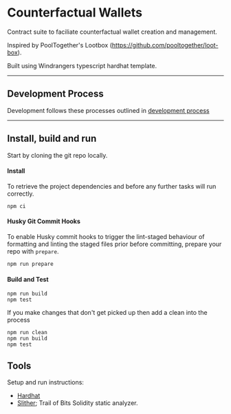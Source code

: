# Counterfactual Wallets

Contract suite to faciliate counterfactual wallet creation and management.

Inspired by PoolTogether's Lootbox (https://github.com/pooltogether/loot-box).

Built using Windrangers typescript hardhat template.

---

## Development Process

Development follows these processes outlined in [development process](docs/development_process.md)

---

## Install, build and run

Start by cloning the git repo locally.

#### Install

To retrieve the project dependencies and before any further tasks will run correctly.

```shell
npm ci
```

#### Husky Git Commit Hooks

To enable Husky commit hooks to trigger the lint-staged behaviour of formatting and linting the staged files prior
before committing, prepare your repo with `prepare`.

```shell
npm run prepare
```

#### Build and Test

```shell
npm run build
npm test
```

If you make changes that don't get picked up then add a clean into the process

```shell
npm run clean
npm run build
npm test
```

## Tools

Setup and run instructions:

- [Hardhat](./docs/tools/hardhat.md)
- [Slither](./docs/tools/slither.md); Trail of Bits Solidity static analyzer.
